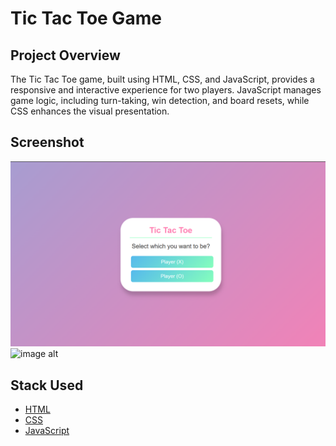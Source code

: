 # Tic Tac Toe Game 
## Project Overview
The Tic Tac Toe game, built using HTML, CSS, and JavaScript, provides a responsive and interactive experience for two players. JavaScript manages game logic, including turn-taking, win detection, and board resets, while CSS enhances the visual presentation.
## Screenshot
![image alt](https://github.com/ashika43/Tic-Tac-Toe-in-JavaScript/blob/d0d5293e1c49d37f3631afc52c6b84c4091ad652/Screenshot.png)
![image alt]()
## Stack Used
- [HTML](#HTML)
- [CSS](#CSS)
- [JavaScript](#JavaScript)
